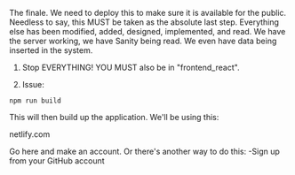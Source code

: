 The finale.  We need to deploy this to make sure it is available for the public.  Needless to say, this MUST be taken as the absolute last step.  Everything else has been modified, added, designed, implemented, and read.  We have the server working, we have Sanity being read.  We even have data being inserted in the system.  


1.  Stop EVERYTHING!  YOU MUST also be in "frontend_react".

2.  Issue:
```
npm run build
```

This will then build up the application.  We'll be using this:

netlify.com

Go here and make an account.  Or there's another way to do this:
-Sign up from your GitHub account